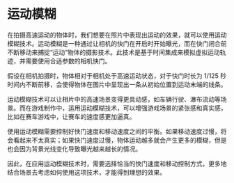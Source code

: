 # 运动模糊

在拍摄高速运动的物体时，我们想要在照片中表现出运动的效果，就可以使用运动模糊技术。运动模糊是一种通过让相机的快门在开启时开始曝光，而在快门闭合前不断移动来捕捉“运动”物体的摄影技术。此技术是基于时间集成来模拟虚拟运动轨迹，并需要使用合适参数的相机快门。

假设在相机拍摄时，物体相对于相机处于高速运动状态，对于快门时长为 1/125 秒时间内不断前移，会使得物体在图片中呈现出一条从初始位置到运动末端的线条。

运动模糊技术可以让相片中的高速场景变得更具动感，如车辆行驶、瀑布流动等场景。而在游戏制作中，运用运动模糊技术，可以增强游戏场景的紧张感和真实感，比如在赛车游戏中，让赛车的速度感更加逼真。

使用运动模糊需要控制好快门速度和移动速度之间的平衡。如果移动速度过慢，将会看起来不太真实；如果快门速度过慢，物体运动越多就会产生更多的模糊，但是也会因为背景光线变化导致曝光越来越长的情况。

因此，在应用运动模糊技术时，需要选择恰当的快门速度和移动控制方式，更多地结合场景去考虑如何使用这项技术，才能得到理想的效果。